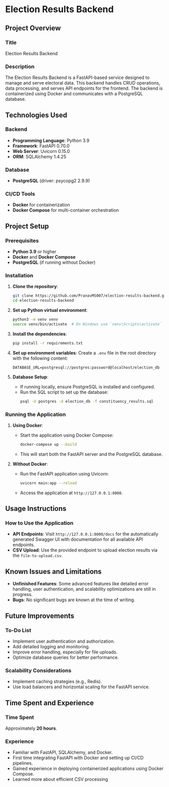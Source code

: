 
# Election Results Backend

## Project Overview

### Title
Election Results Backend

### Description
The Election Results Backend is a FastAPI-based service designed to manage and serve electoral data. This backend handles CRUD operations, data processing, and serves API endpoints for the frontend. The backend is containerized using Docker and communicates with a PostgreSQL database.

## Technologies Used

### Backend
- **Programming Language**: Python 3.9
- **Framework**: FastAPI 0.70.0
- **Web Server**: Uvicorn 0.15.0
- **ORM**: SQLAlchemy 1.4.25

### Database
- **PostgreSQL** (driver: psycopg2 2.9.9)

### CI/CD Tools
- **Docker** for containerization
- **Docker Compose** for multi-container orchestration

## Project Setup

### Prerequisites
- **Python 3.9** or higher
- **Docker** and **Docker Compose**
- **PostgreSQL** (if running without Docker)

### Installation

1. **Clone the repository**:
   ```bash
   git clone https://github.com/PranavMS007/election-results-backend.git
   cd election-results-backend
   ```

2. **Set up Python virtual environment**:
   ```bash
   python3 -m venv venv
   source venv/bin/activate  # On Windows use `venv\Scripts\activate`
   ```

3. **Install the dependencies**:
   ```bash
   pip install -r requirements.txt
   ```

4. **Set up environment variables**:
   Create a `.env` file in the root directory with the following content:
   ```plaintext
   DATABASE_URL=postgresql://postgres:password@localhost/election_db
   ```

5. **Database Setup**:
   - If running locally, ensure PostgreSQL is installed and configured.
   - Run the SQL script to set up the database:
     ```bash
     psql -U postgres -d election_db -f constituency_results.sql
     ```

### Running the Application

1. **Using Docker**:
   - Start the application using Docker Compose:
     ```bash
     docker-compose up --build
     ```
   - This will start both the FastAPI server and the PostgreSQL database.

2. **Without Docker**:
   - Run the FastAPI application using Uvicorn:
     ```bash
     uvicorn main:app --reload
     ```
   - Access the application at `http://127.0.0.1:8000`.

## Usage Instructions

### How to Use the Application
- **API Endpoints**: Visit `http://127.0.0.1:8000/docs` for the automatically generated Swagger UI with documentation for all available API endpoints.
- **CSV Upload**: Use the provided endpoint to upload election results via the `file-to-upload.csv`.

## Known Issues and Limitations

- **Unfinished Features**: Some advanced features like detailed error handling, user authentication, and scalability optimizations are still in progress.
- **Bugs**: No significant bugs are known at the time of writing.

## Future Improvements

### To-Do List
- Implement user authentication and authorization.
- Add detailed logging and monitoring.
- Improve error handling, especially for file uploads.
- Optimize database queries for better performance.

### Scalability Considerations
- Implement caching strategies (e.g., Redis).
- Use load balancers and horizontal scaling for the FastAPI service.

## Time Spent and Experience

### Time Spent
Approximately **20 hours**.

### Experience
- Familiar with FastAPI, SQLAlchemy, and Docker.
- First time integrating FastAPI with Docker and setting up CI/CD pipelines.
- Gained experience in deploying containerized applications using Docker Compose.
- Learned more about efficient CSV processing

